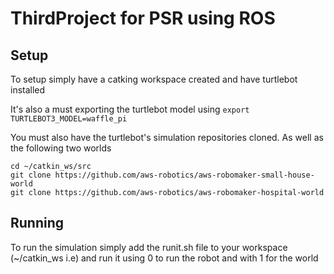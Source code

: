 # ThirdProject for PSR using ROS


## Setup

To setup simply have a catking workspace created and have turtlebot installed

It's also a must exporting the turtlebot model 
using `export TURTLEBOT3_MODEL=waffle_pi`

You must also have the turtlebot's simulation repositories cloned. As well as the following two worlds

```
cd ~/catkin_ws/src
git clone https://github.com/aws-robotics/aws-robomaker-small-house-world
git clone https://github.com/aws-robotics/aws-robomaker-hospital-world
```

## Running

To run the simulation simply add the runit.sh file to your workspace (~/catkin_ws i.e) and run it using 0 to run the robot and with 1 for the world